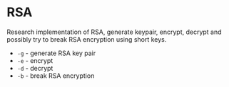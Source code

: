 # RSA
Research implementation of RSA, generate keypair, encrypt, decrypt and possibly try to break RSA encryption using short keys.
- `-g` - generate RSA key pair
- `-e` - encrypt
- `-d` - decrypt
- `-b` - break RSA encryption

